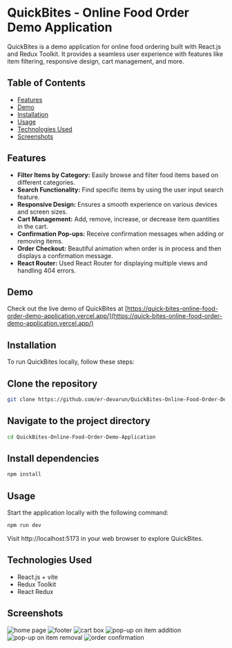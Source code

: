 # QuickBites - Online Food Order Demo Application

QuickBites is a demo application for online food ordering built with React.js and Redux Toolkit. It provides a seamless user experience with features like item filtering, responsive design, cart management, and more.

## Table of Contents
- [Features](#features)
- [Demo](#demo)
- [Installation](#installation)
- [Usage](#usage)
- [Technologies Used](#technologies-used)
- [Screenshots](#screenshots)

## Features

- **Filter Items by Category:** Easily browse and filter food items based on different categories.
- **Search Functionality:** Find specific items by using the user input search feature.
- **Responsive Design:** Ensures a smooth experience on various devices and screen sizes.
- **Cart Management:** Add, remove, increase, or decrease item quantities in the cart.
- **Confirmation Pop-ups:** Receive confirmation messages when adding or removing items.
- **Order Checkout:** Beautiful animation when order is in process and then displays a confirmation message.
- **React Router:** Used React Router for displaying multiple views and handling 404 errors.

## Demo
Check out the live demo of QuickBites at [https://quick-bites-online-food-order-demo-application.vercel.app/](https://quick-bites-online-food-order-demo-application.vercel.app/)

## Installation
To run QuickBites locally, follow these steps:

## Clone the repository
```bash
git clone https://github.com/er-devarun/QuickBites-Online-Food-Order-Demo-Application.git
```
## Navigate to the project directory

```bash
cd QuickBites-Online-Food-Order-Demo-Application
```

## Install dependencies
```bash
npm install
```

## Usage
Start the application locally with the following command:
```bash
npm run dev
```
Visit http://localhost:5173 in your web browser to explore QuickBites.

## Technologies Used
- React.js + vite
- Redux Toolkit
- React Redux

## Screenshots
![home page](https://github.com/er-devarun/QuickBites-Online-Food-Order-Demo-Application/assets/137439924/81873bb0-54a3-4039-b135-6e324351e2e5)
![footer](https://github.com/er-devarun/QuickBites-Online-Food-Order-Demo-Application/assets/137439924/7594508a-c441-4ca0-b807-b9580e720fc1)
![cart box](https://github.com/er-devarun/QuickBites-Online-Food-Order-Demo-Application/assets/137439924/d016b1cc-fd32-4cde-a0f0-2479c41ec9ff)
![pop-up on item addition](https://github.com/er-devarun/QuickBites-Online-Food-Order-Demo-Application/assets/137439924/32f9d47d-f9ab-4176-8349-0f22da968273)
![pop-up on item removal](https://github.com/er-devarun/QuickBites-Online-Food-Order-Demo-Application/assets/137439924/659de547-72f6-4405-b6a7-47986a1cb3ac)
![order confirmation](https://github.com/er-devarun/QuickBites-Online-Food-Order-Demo-Application/assets/137439924/06b45268-b346-4831-afcd-1b1586941f71)

